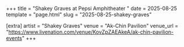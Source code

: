 +++
title = "Shakey Graves at Pepsi Amphitheater "
date = 2025-08-25
template = "page.html"
slug = "2025-08-25-shakey-graves"

[extra]
artist = "Shakey Graves"
venue = "Ak-Chin Pavilion"
venue_url = "https://www.livenation.com/venue/KovZpZAEAkeA/ak-chin-pavilion-events"
+++
